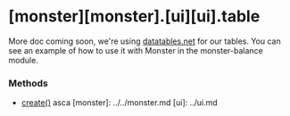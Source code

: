 # [monster][monster].[ui][ui].table
More doc coming soon, we're using [datatables.net](http://datatables.net/) for our tables. You can see an example of how to use it with Monster in the monster-balance module.

### Methods
* [create()][create]
asca
[monster]: ../../monster.md
[ui]: ../ui.md

[create]: table/create().md